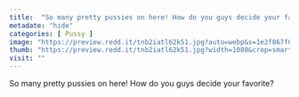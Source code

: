 ```yaml
---
title:  "So many pretty pussies on here! How do you guys decide your favorite?"
metadate: "hide"
categories: [ Pussy ]
image: "https://preview.redd.it/tnb2iatl62k51.jpg?auto=webp&s=1e2f867f0026b592ddc7653316187274cf864002"
thumb: "https://preview.redd.it/tnb2iatl62k51.jpg?width=1080&crop=smart&auto=webp&s=dfa7c1535850c8d6d75026c516e688f09735b74c"
visit: ""
---
```

So many pretty pussies on here! How do you guys decide your favorite?
